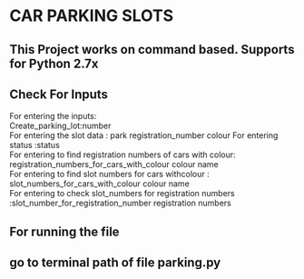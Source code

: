 <h1>CAR PARKING SLOTS</h1>
<h2>This Project works on command based.
Supports for Python 2.7x </h2>
<h2>Check For Inputs</h2>
<p>For entering the inputs:<br>
Create_parking_lot:number<br>
For entering the slot data : park  registration_number colour <br<
For entering the leave position :leave number<br>
For entering status :status<br>
For entering to find registration numbers of cars with colour: registration_numbers_for_cars_with_colour colour name<br>
For entering to find slot numbers for cars withcolour : slot_numbers_for_cars_with_colour colour name<br>
For entering to check slot_numbers for registration numbers :slot_number_for_registration_number registration numbers</p>
<h2>For running the file</h2>
<h2>go to terminal path of file parking.py</h2>
   
